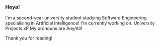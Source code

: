 ### Heya!

I'm a second-year university student studying Software Engineering specialising in Artificial Intelligence!
I'm currently working on: University Projects xP
My pronouns are Any/All!

Thank you for reading!

